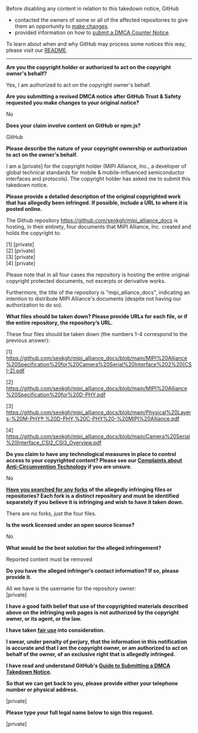 Before disabling any content in relation to this takedown notice, GitHub
- contacted the owners of some or all of the affected repositories to give them an opportunity to [make changes](https://docs.github.com/en/github/site-policy/dmca-takedown-policy#a-how-does-this-actually-work).
- provided information on how to [submit a DMCA Counter Notice](https://docs.github.com/en/articles/guide-to-submitting-a-dmca-counter-notice).

To learn about when and why GitHub may process some notices this way, please visit our [README](https://github.com/github/dmca/blob/master/README.md#anatomy-of-a-takedown-notice).

---

**Are you the copyright holder or authorized to act on the copyright owner's behalf?**

Yes, I am authorized to act on the copyright owner's behalf.

**Are you submitting a revised DMCA notice after GitHub Trust & Safety requested you make changes to your original notice?**

No

**Does your claim involve content on GitHub or npm.js?**

GitHub

**Please describe the nature of your copyright ownership or authorization to act on the owner's behalf.**

I am a [private] for the copyright holder (MIPI Alliance, Inc., a developer of global technical standards for mobile & mobile-influenced semiconductor interfaces and protocols). The copyright holder has asked me to submit this takedown notice.

**Please provide a detailed description of the original copyrighted work that has allegedly been infringed. If possible, include a URL to where it is posted online.**

The Github repository https://github.com/seokgh/mipi_alliance_docs is hosting, in their entirety, four documents that MIPI Alliance, Inc. created and holds the copyright to:

[1] [private]  
[2] [private]  
[3] [private]  
[4] [private]  

Please note that in all four cases the repository is hosting the entire original copyright protected documents, not excerpts or derivative works.

Furthermore, the title of the repository is "mipi_alliance_docs", indicating an intention to distribute MIPI Alliance's documents (despite not having our authorization to do so).

**What files should be taken down? Please provide URLs for each file, or if the entire repository, the repository’s URL.**

These four files should be taken down (the numbers 1-4 correspond to the previous answer):

[1] https://github.com/seokgh/mipi_alliance_docs/blob/main/MIPI%20Alliance%20Specification%20for%20Camera%20Serial%20Interface%202%20(CSI-2).pdf

[2] https://github.com/seokgh/mipi_alliance_docs/blob/main/MIPI%20Alliance%20Specification%20for%20D-PHY.pdf

[3] https://github.com/seokgh/mipi_alliance_docs/blob/main/Physical%20Layers-%20M-PHY®,%20D-PHY,%20C-PHY%20-%20MIPI%20Alliance.pdf

[4] https://github.com/seokgh/mipi_alliance_docs/blob/main/Camera%20Serial%20Interface_CSI2_CSI3_Overview.pdf

**Do you claim to have any technological measures in place to control access to your copyrighted content? Please see our <a href="https://docs.github.com/articles/guide-to-submitting-a-dmca-takedown-notice#complaints-about-anti-circumvention-technology">Complaints about Anti-Circumvention Technology</a> if you are unsure.**

No

**<a href="https://docs.github.com/articles/dmca-takedown-policy#b-what-about-forks-or-whats-a-fork">Have you searched for any forks</a> of the allegedly infringing files or repositories? Each fork is a distinct repository and must be identified separately if you believe it is infringing and wish to have it taken down.**

There are no forks, just the four files.

**Is the work licensed under an open source license?**

No

**What would be the best solution for the alleged infringement?**

Reported content must be removed

**Do you have the alleged infringer’s contact information? If so, please provide it.**

All we have is the username for the repository owner:  
[private]

**I have a good faith belief that use of the copyrighted materials described above on the infringing web pages is not authorized by the copyright owner, or its agent, or the law.**

**I have taken <a href="https://www.lumendatabase.org/topics/22">fair use</a> into consideration.**

**I swear, under penalty of perjury, that the information in this notification is accurate and that I am the copyright owner, or am authorized to act on behalf of the owner, of an exclusive right that is allegedly infringed.**

**I have read and understand GitHub's <a href="https://docs.github.com/articles/guide-to-submitting-a-dmca-takedown-notice/">Guide to Submitting a DMCA Takedown Notice</a>.**

**So that we can get back to you, please provide either your telephone number or physical address.**

[private]

**Please type your full legal name below to sign this request.**

[private]

